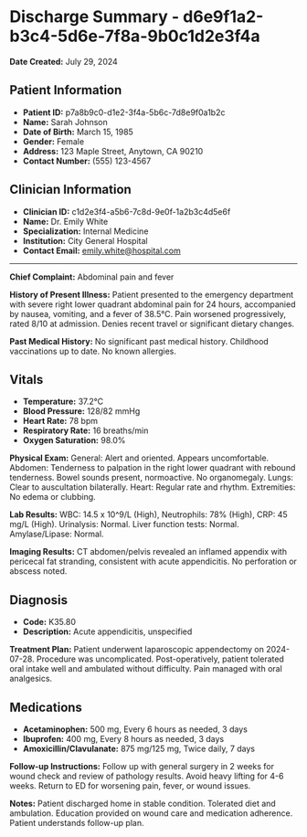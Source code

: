 # Discharge Summary - d6e9f1a2-b3c4-5d6e-7f8a-9b0c1d2e3f4a

**Date Created:** July 29, 2024

## Patient Information
*   **Patient ID:** p7a8b9c0-d1e2-3f4a-5b6c-7d8e9f0a1b2c
*   **Name:** Sarah Johnson
*   **Date of Birth:** March 15, 1985
*   **Gender:** Female
*   **Address:** 123 Maple Street, Anytown, CA 90210
*   **Contact Number:** (555) 123-4567

## Clinician Information
*   **Clinician ID:** c1d2e3f4-a5b6-7c8d-9e0f-1a2b3c4d5e6f
*   **Name:** Dr. Emily White
*   **Specialization:** Internal Medicine
*   **Institution:** City General Hospital
*   **Contact Email:** emily.white@hospital.com

---

**Chief Complaint:** Abdominal pain and fever

**History of Present Illness:** Patient presented to the emergency department with severe right lower quadrant abdominal pain for 24 hours, accompanied by nausea, vomiting, and a fever of 38.5°C. Pain worsened progressively, rated 8/10 at admission. Denies recent travel or significant dietary changes.

**Past Medical History:** No significant past medical history. Childhood vaccinations up to date. No known allergies.

## Vitals
*   **Temperature:** 37.2°C
*   **Blood Pressure:** 128/82 mmHg
*   **Heart Rate:** 78 bpm
*   **Respiratory Rate:** 16 breaths/min
*   **Oxygen Saturation:** 98.0%

**Physical Exam:** General: Alert and oriented. Appears uncomfortable. Abdomen: Tenderness to palpation in the right lower quadrant with rebound tenderness. Bowel sounds present, normoactive. No organomegaly. Lungs: Clear to auscultation bilaterally. Heart: Regular rate and rhythm. Extremities: No edema or clubbing.

**Lab Results:** WBC: 14.5 x 10^9/L (High), Neutrophils: 78% (High), CRP: 45 mg/L (High). Urinalysis: Normal. Liver function tests: Normal. Amylase/Lipase: Normal.

**Imaging Results:** CT abdomen/pelvis revealed an inflamed appendix with pericecal fat stranding, consistent with acute appendicitis. No perforation or abscess noted.

## Diagnosis
*   **Code:** K35.80
*   **Description:** Acute appendicitis, unspecified

**Treatment Plan:** Patient underwent laparoscopic appendectomy on 2024-07-28. Procedure was uncomplicated. Post-operatively, patient tolerated oral intake well and ambulated without difficulty. Pain managed with oral analgesics.

## Medications
*   **Acetaminophen:** 500 mg, Every 6 hours as needed, 3 days
*   **Ibuprofen:** 400 mg, Every 8 hours as needed, 3 days
*   **Amoxicillin/Clavulanate:** 875 mg/125 mg, Twice daily, 7 days

**Follow-up Instructions:** Follow up with general surgery in 2 weeks for wound check and review of pathology results. Avoid heavy lifting for 4-6 weeks. Return to ED for worsening pain, fever, or wound issues.

**Notes:** Patient discharged home in stable condition. Tolerated diet and ambulation. Education provided on wound care and medication adherence. Patient understands follow-up plan.